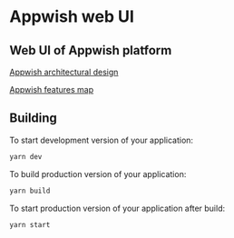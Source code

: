 # Appwish web UI

## Web UI of Appwish platform

[Appwish architectural design](https://app.creately.com/diagram/ToXBd2y63z4/view)

[Appwish features map](https://app.creately.com/diagram/SB1Gc6cyHdD/view)

## Building

To start development version of your application:

```bash
yarn dev
```

To build production version of your application:

```bash
yarn build
```

To start production version of your application after build:

```bash
yarn start
```
